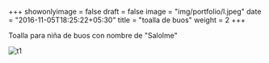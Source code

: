 +++
showonlyimage = false
draft = false
image = "img/portfolio/l.jpeg"
date = "2016-11-05T18:25:22+05:30"
title = "toalla de buos"
weight = 2
+++

Toalla para niña de buos con nombre de "Salolme"

<!--more-->

![t1][1]

[1]: /img/l.jpeg 

